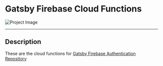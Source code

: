 # Gatsby Firebase Cloud Functions

![Project Image](https://res.cloudinary.com/dnpje4e34/image/upload/v1633635629/Gatsby-firebase-startup_bsntl7.png)

---

## Description

These are the cloud functions for [Gatsby Firebase Authentication Repository](https://github.com/Ongomobile/Gatsby-firebase-authentication)
